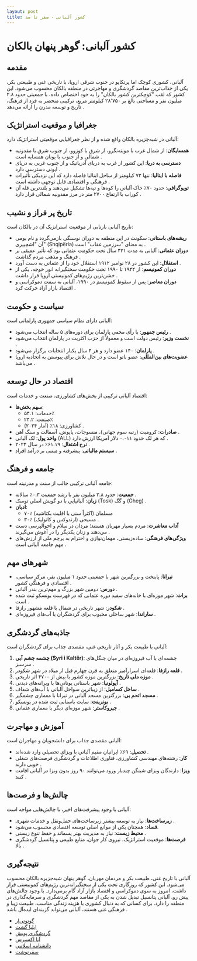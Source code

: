 ```yaml
---
layout: post
title: کشور آلبانی - صفر تا صد
---
```


# کشور آلبانی: گوهر پنهان بالکان

## مقدمه

آلبانی، کشوری کوچک اما پرتکاپو در جنوب شرقی اروپا، با تاریخی غنی و طبیعتی بکر، یکی از جذاب‌ترین مقاصد گردشگری و مهاجرتی در منطقه بالکان محسوب می‌شود. این کشور که لقب "کوچکترین کشور بالکان" را به خود اختصاص داده، با جمعیتی حدود ۲.۸ میلیون نفر و مساحتی بالغ بر ۲۸٬۷۵۰ کیلومتر مربع، ترکیبی منحصر به فرد از فرهنگ، تاریخ و توسعه مدرن را ارائه می‌دهد .

## جغرافیا و موقعیت استراتژیک

آلبانی در شبه‌جزیره بالکان واقع شده و از نظر جغرافیایی موقعیتی استراتژیک دارد:

- **همسایگان**: از شمال غرب با مونته‌نگرو، از شرق با کوزوو، از جنوب شرق با مقدونیه شمالی و از جنوب با یونان همسایه است .
- **دسترسی به دریا**: این کشور از غرب به دریای آدریاتیک و از جنوب غربی به دریای ایونی دسترسی دارد .
- **فاصله با ایتالیا**: تنها ۷۲ کیلومتر از ساحل ایتالیا فاصله دارد که این نزدیکی تأثیرات فرهنگی و اقتصادی قابل توجهی داشته است .
- **توپوگرافی**: حدود ۷۰٪ خاک آلبانی را کوه‌ها و تپه‌ها تشکیل می‌دهند و بلندترین قله آن کوراب با ارتفاع ۲۷۰۰ متر در مرز مقدونیه شمالی قرار دارد .

## تاریخ پر فراز و نشیب

تاریخ آلبانی بازتابی از موقعیت استراتژیک آن در بالکان است:

- **ریشه‌های باستانی**: سکونت در این منطقه به دوران نوسنگی بازمی‌گردد و نام بومی آن "اشچیپری" (Shqipëria) به معنای "سرزمین عقاب" است .
- **دوران عثمانی**: آلبانی به مدت ۴۳۱ سال تحت حکومت عثمانی بود که تأثیر عمیقی بر فرهنگ و مذهب مردم گذاشت .
- **استقلال**: این کشور در ۲۸ نوامبر ۱۹۱۲ استقلال خود را از عثمانی به دست آورد .
- **دوران کمونیسم**: از ۱۹۴۴ تا ۱۹۹۰ تحت حکومت سختگیرانه انور خوجه، یکی از خشن‌ترین رژیم‌های کمونیستی اروپا قرار داشت .
- **دوران معاصر**: پس از سقوط کمونیسم در ۱۹۹۰، آلبانی به سمت دموکراسی و اقتصاد بازار آزاد حرکت کرد .

## سیاست و حکومت

آلبانی دارای نظام سیاسی جمهوری پارلمانی است:

- **رئیس جمهور**: با رأی مخفی پارلمان برای دوره‌های ۵ ساله انتخاب می‌شود .
- **نخست وزیر**: رئیس دولت است و معمولاً از حزب اکثریت در پارلمان انتخاب می‌شود .
- **پارلمان**: ۱۴۰ عضو دارد و هر ۴ سال یکبار انتخابات برگزار می‌شود .
- **عضویت‌های بین‌المللی**: عضو ناتو است و در حال تلاش برای پیوستن به اتحادیه اروپا می‌باشد .

## اقتصاد در حال توسعه

اقتصاد آلبانی ترکیبی از بخش‌های کشاورزی، صنعت و خدمات است:

- **سهم بخش‌ها**: 
  - خدمات: ۵۴.۱٪ 
  - صنعت: ۲۴.۲٪ 
  - کشاورزی: ۱۸٪ (آمار ۲۰۲۴) .
- **صادرات**: کرومیت (رتبه سوم جهانی)، منسوجات، پاپوش، آسفالت و سنگ آهن .
- **واحد پول**: لک آلبانی (ALL) که هر لک حدود ۰.۰۱۱ دلار آمریکا ارزش دارد .
- **نرخ اشتغال**: ۶۱.۱۹٪ در سال ۲۰۲۴ .
- **سیستم مالیاتی**: پیشرفته و مبتنی بر درآمد افراد .

## جامعه و فرهنگ

جامعه آلبانی ترکیبی جالب از سنت و مدرنیته است:

- **جمعیت**: حدود ۲.۸ میلیون نفر با رشد جمعیت ۰.۳٪ سالانه .
- **زبان**: آلبانیایی با دو گویش اصلی توسک (Tosk) و گگ (Gheg) .
- **ادیان**: 
  - ۷۰٪ مسلمان (اکثراً سنی با اقلیت بکتاشیه)
  - ۳۰٪ مسیحی (ارتدوکس و کاتولیک) .
- **آداب معاشرت**: مردم بسیار مهربان هستند؛ مردان در سلام و احوالپرسی دست می‌دهند و زنان یکدیگر را در آغوش می‌گیرند .
- **ویژگی‌های فرهنگی**: ساده‌زیستی، مهمان‌نوازی و احترام به پرچم ملی از ارزش‌های مهم جامعه آلبانی است .

## شهرهای مهم

- **تیرانا**: پایتخت و بزرگترین شهر با جمعیتی حدود ۱ میلیون نفر، مرکز سیاسی، اقتصادی و فرهنگی کشور .
- **دورس**: دومین شهر بزرگ و مهم‌ترین بندر آلبانی .
- **برات**: شهر موزه‌ای با خانه‌های سفید دوره عثمانی که در فهرست یونسکو ثبت شده است .
- **شکودر**: شهر تاریخی در شمال با قلعه مشهور رازفا .
- **ساراندا**: شهر ساحلی محبوب برای گردشگران با آب‌های فیروزه‌ای .

## جاذبه‌های گردشگری

آلبانی با طبیعت بکر و آثار تاریخی غنی، مقصدی جذاب برای گردشگران است:

1. **چشمه چشم آبی (Syri i Kaltër)**: چشمه‌ای با آب فیروزه‌ای در میان جنگل‌های سرسبز .
2. **قلعه رازفا**: قلعه‌ای اسرارآمیز متعلق به قرن چهارم قبل از میلاد در شهر شکودر .
3. **موزه ملی تاریخ**: بزرگترین موزه کشور با بیش از ۴۷۰۰ اثر تاریخی .
4. **آپولونیا**: شهر باستانی یونانی‌ها با ویرانه‌های دیدنی .
5. **ساحل کسامیل**: از زیباترین سواحل آلبانی با آب‌های شفاف .
6. **مسجد اتحم بی**: بزرگترین مسجد آلبانی در تیرانا با معماری چشمگیر .
7. **بوترینت**: سایت باستانی ثبت شده در یونسکو .
8. **جیروکاستر**: شهر موزه‌ای دیگر با معماری عثمانی .

## آموزش و مهاجرت

آلبانی مقصدی جذاب برای دانشجویان و مهاجران است:

- **تحصیل**: ۶۹٪ ایرانیان مقیم آلبانی با ویزای تحصیلی وارد شده‌اند .
- **کار**: رشته‌های مهندسی کشاورزی، فناوری اطلاعات و گردشگری فرصت‌های شغلی خوبی دارند .
- **ویزا**: دارندگان ویزای شینگن چندبار ورود می‌توانند ۹۰ روز بدون ویزا در آلبانی اقامت کنند .

## چالش‌ها و فرصت‌ها

آلبانی با وجود پیشرفت‌های اخیر، با چالش‌هایی مواجه است:

- **زیرساخت‌ها**: نیاز به توسعه بیشتر زیرساخت‌های حمل‌ونقل و خدمات شهری .
- **فساد**: همچنان یکی از موانع اصلی توسعه اقتصادی محسوب می‌شود.
- **محیط زیست**: نیاز به مدیریت بهتر پسماند و حفظ تنوع زیستی .
- **فرصت‌ها**: موقعیت استراتژیک، نیروی کار جوان، منابع طبیعی و پتانسیل گردشگری بالا .

## نتیجه‌گیری

آلبانی با تاریخ غنی، طبیعت بکر و مردمان مهربان، گوهر پنهان شبه‌جزیره بالکان محسوب می‌شود. این کشور که روزگاری تحت یکی از سختگیرانه‌ترین رژیم‌های کمونیستی قرار داشت، امروز به سوی دموکراسی و اقتصاد بازار آزاد گام برمی‌دارد. با وجود چالش‌های پیش رو، آلبانی پتانسیل تبدیل شدن به یکی از مقاصد مهم گردشگری و سرمایه‌گذاری در منطقه را دارد. برای کسانی که به دنبال کشوری با هزینه زندگی مناسب، طبیعت زیبا و فرهنگی غنی هستند، آلبانی می‌تواند گزینه‌ای ایده‌آل باشد .

- [گوتو‌تی‌ار](https://go2tr.co/albania)
- [ایلیا گشت](https://www.ealiya.com/country/albania/)
- [گردشگری پویش](https://puyeshtravel.ir/content/162-Albania)
- [آتا اکسپرس](https://ata-exp.com/fa/154/%D9%85%D8%B9%D8%B1%D9%81%DB%8C-%DA%A9%D8%B4%D9%88%D8%B1-%D8%A2%D9%84%D8%A8%D8%A7%D9%86%DB%8C-%7C-%D9%87%D9%85%D9%87-%DA%86%DB%8C%D8%B2-%D8%AF%D8%B1%D8%A8%D8%A7%D8%B1%D9%87-%D8%A2%D9%84%D8%A8%D8%A7%D9%86%DB%8C)
- [دانشنامه اسلامی](https://wiki.ahlolbait.com/%D8%A2%D9%84%D8%A8%D8%A7%D9%86%DB%8C)
- [سفرنوشت](https://www.safarnevesht.com/albania/)
